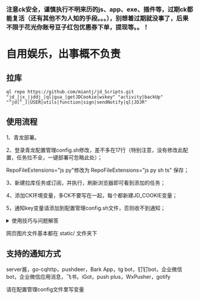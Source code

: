 ### 注意ck安全，谨慎执行不明来历的js、app、exe、插件等，过期ck都能复活（还有其他不为人知的手段。。。），别想着过期就没事了，后果不限于花光你账号豆子红包优惠券下单，提现等。。！

# 自用娱乐，出事概不负责

## 拉库
```
ql repo https://github.com/miantj/jd_Scripts.git "jd_|jx_|jddj_|ql|gua_|getJDCookie|wskey" "activity|backUp" "^jd[^_]|USER|utils|function|sign|sendNotify|ql|JDJR"
```

## 使用流程

1、青龙部署。

2、登录青龙配置管理config.sh修改，差不多在17行（特别注意，没有修改此配置，任务拉不全，一键部署可忽略此处）；

RepoFileExtensions="js py"修改为 RepoFileExtensions="js py sh ts" 保存；

3、新建拉库任务或订阅，并执行，刷新浏览器即可看到添加的任务；

4、添加CK环境变量，多CK不要写在一起，每个都新建JD_COOKIE变量；

5，通知key变量请添加到配置管理config.sh文件，否则收不到通知；



<details>
<summary>使用技巧与问题解答</summary>
<pre><code>

1、任务并发和分组

并发配置方法：

在任务后面加conc JD_COOKIE

如 task XXXXX.js conc JD_COOKIE

任务分组运行方法：

在任务后面加desi JD_COOKIE 需要运行的ck序号

如 task XXXX.js desi JD_COOKIE 1-10  前10个一组运行，2 8 9就是第2/8/9序号的ck执行，以此类推。

2、通知支持一对一推送和显示备注（需用本库sendnotify文件），还有分组通知等用法参考[notify.md](./notify.md)

备注显示变量如下

export NOTIFY_SHOWNAMETYPE="1"    不做任何变动

export NOTIFY_SHOWNAMETYPE="2"    效果是 :  账号名称：别名(备注)	

export NOTIFY_SHOWNAMETYPE="3"    效果是 :  账号名称：pin(备注)

export NOTIFY_SHOWNAMETYPE="4"    效果是 :  账号名称：备注

3、因为青龙有随机延时（可以在配置文件设置为0，默认300秒），所以涉及准点运行的任务，最后加now，如果是desi或conc不用加也会准时跑。

4、青龙系统通知（新增删除任务、登录等通知），需把通知变量写到config.sh文件，在环境变量里只发脚本运行通知哈。

5、如果通知文件发现和库里的不一致，那是被青龙自带的覆盖了，手动拷贝一份到deps目录下。

6、建议调整任务运行超时时间，青龙默认1小时有些跑不完就被强制结束，config.sh里配置。CommandTimeoutTime="3h"  即改为3小时，根据自己ck数量调整。
</code></pre>
</details>

<!-- # maiark 使用方式

docker pull kissyouhunter/maiark

docker run -dit --name maiark -p 8082:8082 --restart always kissyouhunter/maiark

docker exec -it maiark /bin/bash

vi arkconfig.json #<修改maiark里面的青龙面版地址>

vi arktemplates/index.html #修改网页源码 能看懂中文直接修改替换上去即可 -->

网页图片文件基本都在 static/ 文件夹下

## 支持的通知方式

server酱，go-cqhttp，pushdeer，Bark App，tg bot，钉钉bot，企业微信bot，企业微信应用消息，飞书，iGot，push plus，WxPusher，gotify

请在配置管理config文件里写变量
